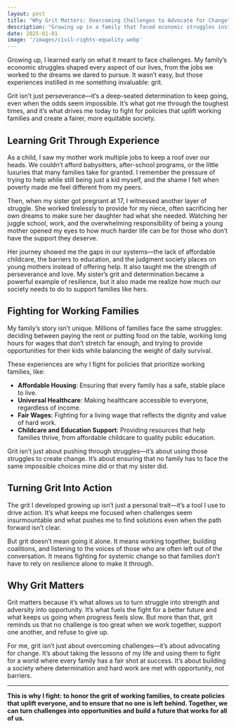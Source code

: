 ```yaml
---
layout: post
title: "Why Grit Matters: Overcoming Challenges to Advocate for Change"
description: "Growing up in a family that faced economic struggles instilled in me a deep sense of determination. This grit fuels my commitment to fight for policies that uplift working families and give everyone a fair shot at success."
date: 2025-01-01
image: '/images/civil-rights-equality.webp'
---
```


Growing up, I learned early on what it meant to face challenges. My family’s economic struggles shaped every aspect of our lives, from the jobs we worked to the dreams we dared to pursue. It wasn’t easy, but those experiences instilled in me something invaluable: grit.

Grit isn’t just perseverance—it’s a deep-seated determination to keep going, even when the odds seem impossible. It’s what got me through the toughest times, and it’s what drives me today to fight for policies that uplift working families and create a fairer, more equitable society.

## Learning Grit Through Experience

As a child, I saw my mother work multiple jobs to keep a roof over our heads. We couldn’t afford babysitters, after-school programs, or the little luxuries that many families take for granted. I remember the pressure of trying to help while still being just a kid myself, and the shame I felt when poverty made me feel different from my peers.

Then, when my sister got pregnant at 17, I witnessed another layer of struggle. She worked tirelessly to provide for my niece, often sacrificing her own dreams to make sure her daughter had what she needed. Watching her juggle school, work, and the overwhelming responsibility of being a young mother opened my eyes to how much harder life can be for those who don’t have the support they deserve.

Her journey showed me the gaps in our systems—the lack of affordable childcare, the barriers to education, and the judgment society places on young mothers instead of offering help. It also taught me the strength of perseverance and love. My sister’s grit and determination became a powerful example of resilience, but it also made me realize how much our society needs to do to support families like hers.

## Fighting for Working Families

My family’s story isn’t unique. Millions of families face the same struggles: deciding between paying the rent or putting food on the table, working long hours for wages that don’t stretch far enough, and trying to provide opportunities for their kids while balancing the weight of daily survival.

These experiences are why I fight for policies that prioritize working families, like:

- **Affordable Housing**: Ensuring that every family has a safe, stable place to live.  
- **Universal Healthcare**: Making healthcare accessible to everyone, regardless of income.  
- **Fair Wages**: Fighting for a living wage that reflects the dignity and value of hard work.  
- **Childcare and Education Support**: Providing resources that help families thrive, from affordable childcare to quality public education.

Grit isn’t just about pushing through struggles—it’s about using those struggles to create change. It’s about ensuring that no family has to face the same impossible choices mine did or that my sister did.

## Turning Grit Into Action

The grit I developed growing up isn’t just a personal trait—it’s a tool I use to drive action. It’s what keeps me focused when challenges seem insurmountable and what pushes me to find solutions even when the path forward isn’t clear.

But grit doesn’t mean going it alone. It means working together, building coalitions, and listening to the voices of those who are often left out of the conversation. It means fighting for systemic change so that families don’t have to rely on resilience alone to make it through.

## Why Grit Matters

Grit matters because it’s what allows us to turn struggle into strength and adversity into opportunity. It’s what fuels the fight for a better future and what keeps us going when progress feels slow. But more than that, grit reminds us that no challenge is too great when we work together, support one another, and refuse to give up.

For me, grit isn’t just about overcoming challenges—it’s about advocating for change. It’s about taking the lessons of my life and using them to fight for a world where every family has a fair shot at success. It’s about building a society where determination and hard work are met with opportunity, not barriers.

---

**This is why I fight: to honor the grit of working families, to create policies that uplift everyone, and to ensure that no one is left behind. Together, we can turn challenges into opportunities and build a future that works for all of us.**